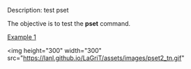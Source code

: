 Description: test pset

The objective is to test the **pset** command.

[Example 1](description_pset.md)

<img height="300" width="300" src="https://lanl.github.io/LaGriT/assets/images/pset2_tn.gif" 
